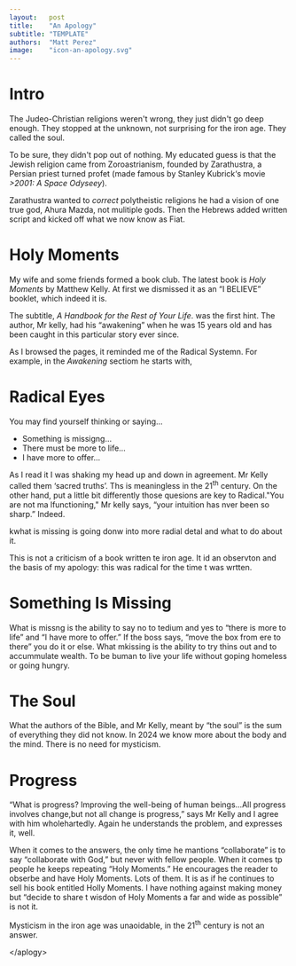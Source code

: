 ```yaml
---
layout:   post
title:    "An Apology"
subtitle: "TEMPLATE"
authors:  "Matt Perez"
image:    "icon-an-apology.svg"
---
```


<div style='display:none; '>
 <p>The Judeo-Christian religions weren't wrong, they just didn't go deep enough.</p>
</div>

<h1>Intro</h1>
 <p>The Judeo-Christian religions weren't wrong, they just didn't go deep enough. They stopped at the unknown, not surprising for the iron age. They called the soul.</p>
 <p>To be sure, they didn't pop out of nothing. My educated guess is that the Jewish religion came from Zoroastrianism, founded by Zarathustra, a Persian priest turned profet (made famous by Stanley Kubrick&lsquo;s movie <em>>2001: A Space Odyseey</em>).</p>
 <p>Zarathustra wanted to <em>correct</em> polytheistic religions he had a vision of one true god, Ahura Mazda, not mulitiple gods. Then the Hebrews added written script and kicked off what we now know as Fiat.</p>

<h1>Holy Moments</h1>
 <p>My wife and some friends formed a book club. The latest book is <em>Holy Moments</em> by Matthew Kelly. At first we dismissed it as an &ldquo;I BELIEVE&rdquo; booklet, which indeed it is.</p>
 <p>The subtitle, <em>A Handbook for the Rest of Your Life</em>. was the first hint. The author, Mr kelly, had his &ldquo;awakening&rdquo; when he was 15 years old and has been caught in this particular story ever since.</p>
 <p>As I browsed the pages, it reminded me of the Radical Systemn. For example, in the <em>Awakening</em> sectiom he starts with,</p>

<h1>Radical Eyes</h1>
   You may find yourself thinking or saying&hellip;
  <ul>
   <li>Something is missigng&hellip;</li>
   <li>There must be more to life&hellip;</li>
   <li>I have more to offer&hellip;</li>
 </ul>
 <p>As I read it I was shaking my head up and down in agreement. Mr Kelly called them &lsquo;sacred truths&rsquo;. Ths is meaningless in the 21<sup>th</sup> century. On the other hand, put a little bit differently those quesions are key to Radical."You are not ma lfunctioning," Mr kelly says, &ldquo;your intuition has nver been so sharp.&rdquo; Indeed.</p>
 <p>kwhat is missing is going donw into more radial detal and what to do about it.</p>
 <p>This is not a criticism of a book written  te iron age. It id an observton and the basis of my apology: this was radical for the time t was wrtten.</p>

 <h1>Something Is Missing</h1>
  <p>What is missng is the ability to say no to tedium and yes to &ldquo;there is more to life&rdquo; and &ldquo;I have more to offer.&rdquo; If the boss says, &ldquo;move the box from ere to there&rdquo; you do it or else. What mkissing is the ability to try thins out and to accummulate wealth. To be buman to live your life without goping homeless or going hungry.</p>

<h1>The Soul</h1>
  <p>What the authors of the Bible, and Mr Kelly, meant by &ldquo;the soul&rdquo; is the sum of everything they did not know. In 2024 we know more about the body and the mind. There is no need for mysticism.</p>

<h1>Progress</h1>
 <p>&ldquo;What is progress? Improving the well-being of human beings&hellip;All progress involves change,but not all change is progress,&rdquo; says Mr Kelly and I agree with him wholehartedly. Again he understands the problem, and expresses it, well.</p>
 <p>When it comes to the answers, the only time he mantions &ldquo;collaborate&rdquo; is to say &ldquo;collaborate with God,&rdquo; but never with fellow people. When it comes tp people he keeps repeating &ldquo;Holy Moments.&rdquo; He encourages the reader to obserbe and have Holy Moments. Lots of them. It is as if he continues to sell his book entitled Holly Moments. I have nothing against making money but &ldquo;decide to share t wisdon of Holy Moments a far and wide as possible&rdquo; is not it.</p>
 <p>Mysticism in the iron age was unaoidable, in the 21<sup>th</sup> century is not an answer.</p>
 
 &lt;/aplogy&gt;